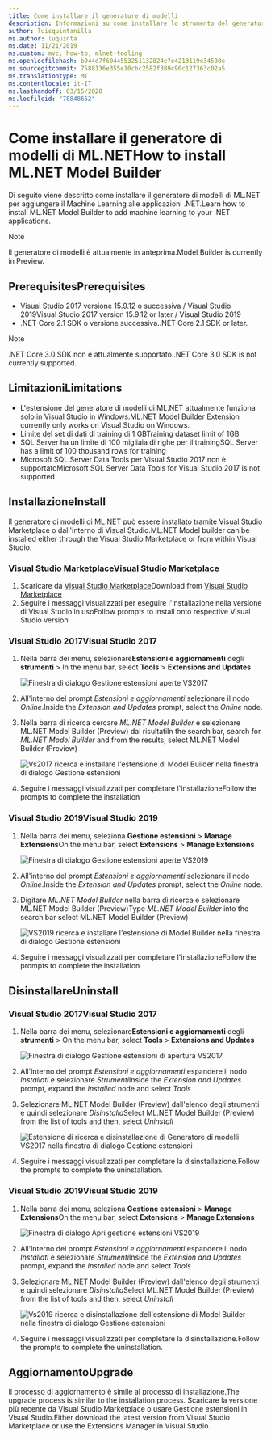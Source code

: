 ```yaml
---
title: Come installare il generatore di modelli
description: Informazioni su come installare lo strumento del generatore di modelli di ML.NET
author: luisquintanilla
ms.author: luquinta
ms.date: 11/21/2019
ms.custom: mvc, how-to, mlnet-tooling
ms.openlocfilehash: b944d7f6044553251132824e7e4213119e34500e
ms.sourcegitcommit: 7588136e355e10cbc2582f389c90c127363c02a5
ms.translationtype: MT
ms.contentlocale: it-IT
ms.lasthandoff: 03/15/2020
ms.locfileid: "78848652"
---
```

# <a name="how-to-install-mlnet-model-builder"></a><span data-ttu-id="e496d-103">Come installare il generatore di modelli di ML.NET</span><span class="sxs-lookup"><span data-stu-id="e496d-103">How to install ML.NET Model Builder</span></span>

<span data-ttu-id="e496d-104">Di seguito viene descritto come installare il generatore di modelli di ML.NET per aggiungere il Machine Learning alle applicazioni .NET.</span><span class="sxs-lookup"><span data-stu-id="e496d-104">Learn how to install ML.NET Model Builder to add machine learning to your .NET applications.</span></span>

> [!NOTE]
> <span data-ttu-id="e496d-105">Il generatore di modelli è attualmente in anteprima.</span><span class="sxs-lookup"><span data-stu-id="e496d-105">Model Builder is currently in Preview.</span></span>

## <a name="prerequisites"></a><span data-ttu-id="e496d-106">Prerequisites</span><span class="sxs-lookup"><span data-stu-id="e496d-106">Prerequisites</span></span>

- <span data-ttu-id="e496d-107">Visual Studio 2017 versione 15.9.12 o successiva / Visual Studio 2019</span><span class="sxs-lookup"><span data-stu-id="e496d-107">Visual Studio 2017 version 15.9.12 or later / Visual Studio 2019</span></span>
- <span data-ttu-id="e496d-108">.NET Core 2.1 SDK o versione successiva.</span><span class="sxs-lookup"><span data-stu-id="e496d-108">.NET Core 2.1 SDK or later.</span></span>

> [!NOTE]
> <span data-ttu-id="e496d-109">.NET Core 3.0 SDK non è attualmente supportato.</span><span class="sxs-lookup"><span data-stu-id="e496d-109">.NET Core 3.0 SDK is not currently supported.</span></span>

## <a name="limitations"></a><span data-ttu-id="e496d-110">Limitazioni</span><span class="sxs-lookup"><span data-stu-id="e496d-110">Limitations</span></span>

- <span data-ttu-id="e496d-111">L'estensione del generatore di modelli di ML.NET attualmente funziona solo in Visual Studio in Windows.</span><span class="sxs-lookup"><span data-stu-id="e496d-111">ML.NET Model Builder Extension currently only works on Visual Studio on Windows.</span></span>
- <span data-ttu-id="e496d-112">Limite del set di dati di training di 1 GB</span><span class="sxs-lookup"><span data-stu-id="e496d-112">Training dataset limit of 1GB</span></span>
- <span data-ttu-id="e496d-113">SQL Server ha un limite di 100 migliaia di righe per il training</span><span class="sxs-lookup"><span data-stu-id="e496d-113">SQL Server has a limit of 100 thousand rows for training</span></span>
- <span data-ttu-id="e496d-114">Microsoft SQL Server Data Tools per Visual Studio 2017 non è supportato</span><span class="sxs-lookup"><span data-stu-id="e496d-114">Microsoft SQL Server Data Tools for Visual Studio 2017 is not supported</span></span>

## <a name="install"></a><span data-ttu-id="e496d-115">Installazione</span><span class="sxs-lookup"><span data-stu-id="e496d-115">Install</span></span>

<span data-ttu-id="e496d-116">Il generatore di modelli di ML.NET può essere installato tramite Visual Studio Marketplace o dall'interno di Visual Studio.</span><span class="sxs-lookup"><span data-stu-id="e496d-116">ML.NET Model builder can be installed either through the Visual Studio Marketplace or from within Visual Studio.</span></span>

### <a name="visual-studio-marketplace"></a><span data-ttu-id="e496d-117">Visual Studio Marketplace</span><span class="sxs-lookup"><span data-stu-id="e496d-117">Visual Studio Marketplace</span></span>

1. <span data-ttu-id="e496d-118">Scaricare da [Visual Studio Marketplace](https://marketplace.visualstudio.com/items?itemName=MLNET.07)</span><span class="sxs-lookup"><span data-stu-id="e496d-118">Download from [Visual Studio Marketplace](https://marketplace.visualstudio.com/items?itemName=MLNET.07)</span></span>
1. <span data-ttu-id="e496d-119">Seguire i messaggi visualizzati per eseguire l'installazione nella versione di Visual Studio in uso</span><span class="sxs-lookup"><span data-stu-id="e496d-119">Follow prompts to install onto respective Visual Studio version</span></span>

### <a name="visual-studio-2017"></a><span data-ttu-id="e496d-120">Visual Studio 2017</span><span class="sxs-lookup"><span data-stu-id="e496d-120">Visual Studio 2017</span></span>

1. <span data-ttu-id="e496d-121">Nella barra dei menu, selezionare**Estensioni e aggiornamenti** degli **strumenti** > </span><span class="sxs-lookup"><span data-stu-id="e496d-121">In the menu bar, select **Tools** > **Extensions and Updates**</span></span>

    ![Finestra di dialogo Gestione estensioni aperte VS2017](./media/install-model-builder/vs2017-open-extensions-manager.png)

1. <span data-ttu-id="e496d-123">All'interno del prompt *Estensioni e aggiornamenti* selezionare il nodo *Online*.</span><span class="sxs-lookup"><span data-stu-id="e496d-123">Inside the *Extension and Updates* prompt, select the *Online* node.</span></span>
1. <span data-ttu-id="e496d-124">Nella barra di ricerca cercare *ML.NET Model Builder* e selezionare ML.NET Model Builder (Preview) dai risultati</span><span class="sxs-lookup"><span data-stu-id="e496d-124">In the search bar, search for *ML.NET Model Builder* and from the results, select ML.NET Model Builder (Preview)</span></span>

    ![Vs2017 ricerca e installare l'estensione di Model Builder nella finestra di dialogo Gestione estensioni](./media/install-model-builder/vs2017-install-model-builder.png)

1. <span data-ttu-id="e496d-126">Seguire i messaggi visualizzati per completare l'installazione</span><span class="sxs-lookup"><span data-stu-id="e496d-126">Follow the prompts to complete the installation</span></span>

### <a name="visual-studio-2019"></a><span data-ttu-id="e496d-127">Visual Studio 2019</span><span class="sxs-lookup"><span data-stu-id="e496d-127">Visual Studio 2019</span></span>

1. <span data-ttu-id="e496d-128">Nella barra dei menu, seleziona **Gestione estensioni** > **Manage Extensions**</span><span class="sxs-lookup"><span data-stu-id="e496d-128">On the menu bar, select **Extensions** > **Manage Extensions**</span></span>

    ![Finestra di dialogo Gestione estensioni aperte VS2019](./media/install-model-builder/vs2019-open-extensions-manager.png)

1. <span data-ttu-id="e496d-130">All'interno del prompt *Estensioni e aggiornamenti* selezionare il nodo *Online*.</span><span class="sxs-lookup"><span data-stu-id="e496d-130">Inside the *Extension and Updates* prompt, select the *Online* node.</span></span>
1. <span data-ttu-id="e496d-131">Digitare *ML.NET Model Builder* nella barra di ricerca e selezionare ML.NET Model Builder (Preview)</span><span class="sxs-lookup"><span data-stu-id="e496d-131">Type *ML.NET Model Builder* into the search bar select ML.NET Model Builder (Preview)</span></span>

    ![VS2019 ricerca e installare l'estensione di Model Builder nella finestra di dialogo Gestione estensioni](./media/install-model-builder/vs2019-install-model-builder.png)

1. <span data-ttu-id="e496d-133">Seguire i messaggi visualizzati per completare l'installazione</span><span class="sxs-lookup"><span data-stu-id="e496d-133">Follow the prompts to complete the installation</span></span>

## <a name="uninstall"></a><span data-ttu-id="e496d-134">Disinstallare</span><span class="sxs-lookup"><span data-stu-id="e496d-134">Uninstall</span></span>

### <a name="visual-studio-2017"></a><span data-ttu-id="e496d-135">Visual Studio 2017</span><span class="sxs-lookup"><span data-stu-id="e496d-135">Visual Studio 2017</span></span>

1. <span data-ttu-id="e496d-136">Nella barra dei menu, selezionare**Estensioni e aggiornamenti** degli **strumenti** > </span><span class="sxs-lookup"><span data-stu-id="e496d-136">On the menu bar, select **Tools** > **Extensions and Updates**</span></span>

    ![Finestra di dialogo Gestione estensioni di apertura VS2017](./media/install-model-builder/vs2017-open-extensions-manager.png)

1. <span data-ttu-id="e496d-138">All'interno del prompt *Estensioni e aggiornamenti* espandere il nodo *Installati* e selezionare *Strumenti*</span><span class="sxs-lookup"><span data-stu-id="e496d-138">Inside the *Extension and Updates* prompt, expand the *Installed* node and select *Tools*</span></span>
1. <span data-ttu-id="e496d-139">Selezionare ML.NET Model Builder (Preview) dall'elenco degli strumenti e quindi selezionare *Disinstalla*</span><span class="sxs-lookup"><span data-stu-id="e496d-139">Select ML.NET Model Builder (Preview) from the list of tools and then, select *Uninstall*</span></span>

    ![Estensione di ricerca e disinstallazione di Generatore di modelli VS2017 nella finestra di dialogo Gestione estensioni](./media/install-model-builder/vs2017-uninstall-model-builder.png)

1. <span data-ttu-id="e496d-141">Seguire i messaggi visualizzati per completare la disinstallazione.</span><span class="sxs-lookup"><span data-stu-id="e496d-141">Follow the prompts to complete the uninstallation.</span></span>

### <a name="visual-studio-2019"></a><span data-ttu-id="e496d-142">Visual Studio 2019</span><span class="sxs-lookup"><span data-stu-id="e496d-142">Visual Studio 2019</span></span>

1. <span data-ttu-id="e496d-143">Nella barra dei menu, seleziona **Gestione estensioni** > **Manage Extensions**</span><span class="sxs-lookup"><span data-stu-id="e496d-143">On the menu bar, select **Extensions** > **Manage Extensions**</span></span>

    ![Finestra di dialogo Apri gestione estensioni VS2019](./media/install-model-builder/vs2019-open-extensions-manager.png)

1. <span data-ttu-id="e496d-145">All'interno del prompt *Estensioni e aggiornamenti* espandere il nodo *Installati* e selezionare *Strumenti*</span><span class="sxs-lookup"><span data-stu-id="e496d-145">Inside the *Extension and Updates* prompt, expand the *Installed* node and select *Tools*</span></span>
1. <span data-ttu-id="e496d-146">Selezionare ML.NET Model Builder (Preview) dall'elenco degli strumenti e quindi selezionare *Disinstalla*</span><span class="sxs-lookup"><span data-stu-id="e496d-146">Select ML.NET Model Builder (Preview) from the list of tools and then, select *Uninstall*</span></span>

    ![Vs2019 ricerca e disinstallazione dell'estensione di Model Builder nella finestra di dialogo Gestione estensioni](./media/install-model-builder/vs2019-uninstall-model-builder.png)

1. <span data-ttu-id="e496d-148">Seguire i messaggi visualizzati per completare la disinstallazione.</span><span class="sxs-lookup"><span data-stu-id="e496d-148">Follow the prompts to complete the uninstallation.</span></span>

## <a name="upgrade"></a><span data-ttu-id="e496d-149">Aggiornamento</span><span class="sxs-lookup"><span data-stu-id="e496d-149">Upgrade</span></span>

<span data-ttu-id="e496d-150">Il processo di aggiornamento è simile al processo di installazione.</span><span class="sxs-lookup"><span data-stu-id="e496d-150">The upgrade process is similar to the installation process.</span></span> <span data-ttu-id="e496d-151">Scaricare la versione più recente da Visual Studio Marketplace o usare Gestione estensioni in Visual Studio.</span><span class="sxs-lookup"><span data-stu-id="e496d-151">Either download the latest version from Visual Studio Marketplace or use the Extensions Manager in Visual Studio.</span></span>
